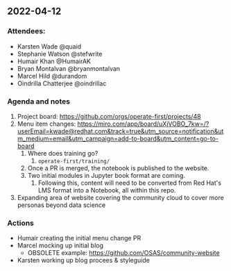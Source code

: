 ## 2022-04-12

### Attendees:
- Karsten Wade @quaid
- Stephanie Watson @stefwrite
- Humair Khan @HumairAK
- Bryan Montalvan @bryanmontalvan
- Marcel Hild @durandom
- Oindrilla Chatterjee @oindrillac

### Agenda and notes
1. Project board: https://github.com/orgs/operate-first/projects/48
1. Menu item changes: https://miro.com/app/board/uXjVOBO_7kw=/?userEmail=kwade@redhat.com&track=true&utm_source=notification&utm_medium=email&utm_campaign=add-to-board&utm_content=go-to-board
    1. Where does training go?
        1. `operate-first/training/`
    1. Once a PR is merged, the notebook is published to the website.
    1. Two initial modules in Jupyter book format are coming.
        1. Following this, content will need to be converted from Red Hat's LMS format into a Notebook, all within this repo.
1. Expanding area of website covering the community cloud to cover more personas beyond data science

### Actions
- Humair creating the initial menu change PR
- Marcel mocking up initial blog
    - OBSOLETE example: https://github.com/OSAS/community-website
- Karsten working up blog procees & styleguide
